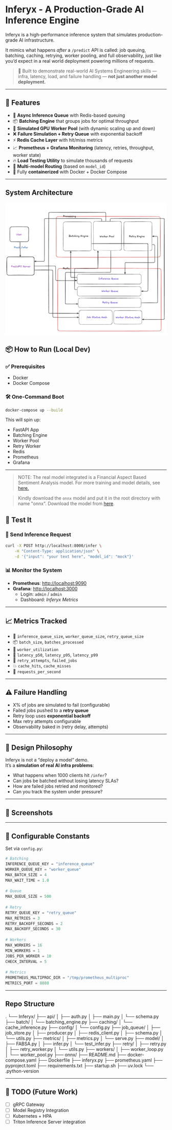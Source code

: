 # Inferyx - A Production-Grade AI Inference Engine

Inferyx is a high-performance inference system that simulates production-grade AI infrastructure.

It mimics what happens *after* a `/predict` API is called: job queuing, batching, caching, retrying, worker pooling, and full observability, just like you’d expect in a real world deployment powering millions of requests.

> 🧠 Built to demonstrate real-world AI Systems Engineering skills — infra, latency, load, and failure handling — **not just another model deployment.**

---


## 🚀 Features

- 🔁 **Async Inference Queue** with Redis-based queuing
- 📦 **Batching Engine** that groups jobs for optimal throughput
- 🔨 **Simulated GPU Worker Pool** (with dynamic scaling up and down)
- ❌ **Failure Simulation + Retry Queue** with exponential backoff
- ⚡ **Redis Cache Layer** with hit/miss metrics
- 📈 **Prometheus + Grafana Monitoring** (latency, retries, throughput, worker state)
- 🔥 **Load Testing Utility** to simulate thousands of requests
- 🧪 **Multi-model Routing** (based on `model_id`)
- 🐳 Fully **containerized** with Docker + Docker Compose

---

## System Architecture

![system architecture](image.png)

## 📦 How to Run (Local Dev)

### ✅ Prerequisites
- Docker
- Docker Compose

### 🛠️ One-Command Boot

```bash
docker-compose up --build
```

This will spin up:
- FastAPI App
- Batching Engine
- Worker Pool
- Retry Worker
- Redis
- Prometheus
- Grafana

---

> NOTE: The real model integrated is a Financial Aspect Based Sentiment Analysis model. For more training and model details, see [here.](https://github.com/LakshyaSingh354/FABSA/tree/main/fabsa-model)

> Kindly download the `onnx` model and put it in the root directory with name "onnx". Download the model from [here](https://www.kaggle.com/models/lakshyasingh354/fabsa).

## 🧪 Test It

### 🔄 Send Inference Request

```bash
curl -X POST http://localhost:8000/infer \
    -H "Content-Type: application/json" \
    -d '{"input": "your text here", "model_id": "mock"}'
```

### 📊 Monitor the System

- **Prometheus**: [http://localhost:9090](http://localhost:9090)  
- **Grafana**: [http://localhost:3000](http://localhost:3000)  
    - Login: `admin` / `admin`
    - Dashboard: *Inferyx Metrics*

---

## 📈 Metrics Tracked

- 🔁 `inference_queue_size`, `worker_queue_size`, `retry_queue_size`
- 📦 `batch_size`, `batches_processed`
- 🧠 `worker_utilization`
- 🐢 `latency_p50`, `latency_p95`, `latency_p99`
- 🔁 `retry_attempts`, `failed_jobs`
- 💥 `cache_hits`, `cache_misses`
- 🔂 `requests_per_second`

---

## ⚠️ Failure Handling

- X% of jobs are simulated to fail (configurable)
- Failed jobs pushed to a **retry queue**
- Retry loop uses **exponential backoff**
- Max retry attempts configurable
- Observability baked in (retry delay, attempts)

---

## 🧠 Design Philosophy

Inferyx is not a “deploy a model” demo.  
It’s a **simulation of real AI infra problems**:

- What happens when 1000 clients hit `/infer`?
- Can jobs be batched without losing latency SLAs?
- How are failed jobs retried and monitored?
- Can you track the system under pressure?

---

## 📸 Screenshots

<insert Grafana dashboard screenshot here>

---

## 🔧 Configurable Constants

Set via `config.py`:

```python
# Batching
INFERENCE_QUEUE_KEY = "inference_queue"
WORKER_QUEUE_KEY = "worker_queue"
MAX_BATCH_SIZE = 4
MAX_WAIT_TIME = 1.0

# Queue
MAX_QUEUE_SIZE = 500

# Retry
RETRY_QUEUE_KEY = "retry_queue"
MAX_RETRIES = 3
RETRY_BACKOFF_SECONDS = 2
MAX_BACKOFF_SECONDS = 30

# Workers
MAX_WORKERS = 16
MIN_WORKERS = 1
JOBS_PER_WORKER = 10
CHECK_INTERVAL = 5

# Metrics
PROMETHEUS_MULTIPROC_DIR = "/tmp/prometheus_multiproc"
METRICS_PORT = 8080
```

---
## Repo Structure
.
└── Inferyx/
    ├── api/
    │   ├── auth.py
    │   ├── main.py
    │   └── schema.py
    ├── batch/
    │   └── batching_engine.py
    ├── caching/
    │   └── cache_inference.py
    ├── config/
    │   └── config.py
    ├── job_queue/
    │   ├── job_store.py
    │   ├── producer.py
    │   ├── redis_client.py
    │   ├── schema.py
    │   └── utils.py
    ├── metrics/
    │   ├── metrics.py
    │   └── serve.py
    ├── model/
    │   ├── FABSA.py
    │   ├── infer.py
    │   └── test_infer.py
    ├── retry/
    │   ├── retry.py
    │   ├── retry_worker.py
    │   └── utils.py
    ├── workers/
    │   ├── worker_loop.py
    │   └── worker_pool.py
    ├── onnx/
    ├── README.md
    ├── docker-compose.yaml
    ├── Dockerfile
    ├── inferyx.py
    ├── prometheus.yaml
    ├── pyproject.toml
    ├── requirements.txt
    ├── startup.sh
    ├── uv.lock
    └── .python-version

---
## 🧾 TODO (Future Work)

- [ ] gRPC Gateway
- [ ] Model Registry Integration
- [ ] Kubernetes + HPA
- [ ] Triton Inference Server integration